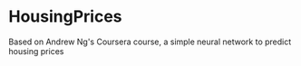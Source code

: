 # HousingPrices
Based on Andrew Ng's Coursera course, a simple neural network to predict housing prices
